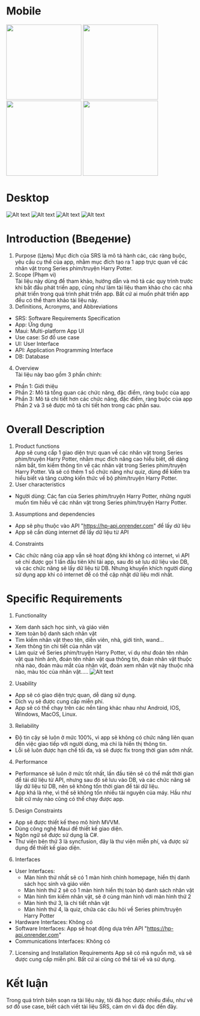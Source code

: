 # Mobile
<p float="left">
  <img src="/image-4.png" width="200" />
  <img src="/image-5.png" width="200" /> 
  <img src="/image-6.png" width="200" />
  <img src="/image-7.png" width="200" />
</p>

# Desktop
![Alt text](image-1.png)
![Alt text](image-2.png)
![Alt text](image-3.png)
![Alt text](image-8.png)



# Introduction (Введение)  
1. Purpose (Цель)
Mục đích của SRS là mô tả hành các, các ràng buộc, yêu cầu cụ thể của app, nhằm mục đích tạo ra 1 app trực quan về các nhân vật trong Series phim/truyện Harry Potter.  
2. Scope (Phạm vi)  
Tài liệu này dùng để tham khảo, hướng dẫn và mô tả các quy trình trước khi bắt đầu phát triển app, cũng như làm tài liệu tham khảo cho các nhà phát triển trong quá trình phát triển app. Bất cứ ai muốn phát triển app đều có thể tham khảo tài liệu này.
3. Definitions, Acronyms, and Abbreviations  
- SRS: Software Requirements Specification
- App: Ứng dụng
- Maui: Multi-platform App UI
- Use case: Sơ đồ use case
- UI: User Interface
- API: Application Programming Interface
- DB: Database
4. Overview  
Tài liệu này bao gồm 3 phần chính:
- Phần 1: Giới thiệu
- Phần 2: Mô tả tổng quan các chức năng, đặc điểm, ràng buộc của app
- Phần 3: Mô tả chi tiết hơn các chức năng, đặc điểm, ràng buộc của app
Phần 2 và 3 sẽ được mô tả chi tiết hơn trong các phần sau.
# Overall Description
1. Product functions  
App sẽ cung cấp 1 giao diện trực quan về các nhân vật trong Series phim/truyện Harry Potter, nhằm mục đích nâng cao hiểu biết, dễ dàng nắm bắt, tìm kiếm thông tin về các nhân vật trong Series phim/truyện Harry Potter. Và sẽ có thêm 1 số chức năng như quiz, dùng để kiểm tra hiểu biết và tăng cường kiến thức về bộ phim/truyện Harry Potter.  
2. User characteristics
- Người dùng: Các fan của Series phim/truyện Harry Potter, những người muốn tìm hiểu về các nhân vật trong Series phim/truyện Harry Potter.
3. Assumptions and dependencies
- App sẽ phụ thuộc vào API "https://hp-api.onrender.com" để lấy dữ liệu  
- App sẽ cần dùng internet để lấy dữ liệu từ API
4. Constraints
- Các chức năng của app vẫn sẽ hoạt động khi không có internet, vì API sẽ chỉ được gọi 1 lần đầu tiên khi tải app, sau đó sẽ lưu dữ liệu vào DB, và các chức năng sẽ lấy dữ liệu từ DB. Nhưng khuyến khích người dùng sử dụng app khi có internet để có thể cập nhật dữ liệu mới nhất.
# Specific Requirements
1. Functionality  
- Xem danh sách học sinh, và giáo viên  
- Xem toàn bộ danh sách nhân vật
- Tìm kiếm nhân vật theo tên, diễn viên, nhà, giới tính, wand...  
- Xem thông tin chi tiết của nhân vật
- Làm quiz về Series phim/truyện Harry Potter, ví dụ như đoán tên nhân vật qua hình ảnh, đoán tên nhân vật qua thông tin, đoán nhân vật thuộc nhà nào, đoán màu mắt của nhân vật, đoán xem nhân vật này thuộc nhà nào, màu tóc của nhân vật.....
 ![Alt text](image.png)
2. Usability
- App sẽ có giao diện trực quan, dễ dàng sử dụng.
- Dich vụ sẽ được cung cấp miễn phí.
- App sẽ có thể chạy trên các nền tảng khác nhau như Android, IOS, Windows, MacOS, Linux.
3. Reliability
- Độ tin cậy sẽ luôn ở mức 100%, vì app sẽ không có chức năng liên quan đến việc giao tiếp với người dùng, mà chỉ là hiển thị thông tin.
- Lỗi sẽ luôn được hạn chế tối đa, và sẽ được fix trong thời gian sớm nhất.
4. Performance
- Performance sẽ luôn ở mức tốt nhất, lần đầu tiên sẽ có thể mất thời gian để tải dữ liệu từ API, nhưng sau đó sẽ lưu vào DB, và các chức năng sẽ lấy dữ liệu từ DB, nên sẽ không tốn thời gian để tải dữ liệu.
- App khá là nhẹ, vì thế sẽ không tốn nhiều tài nguyên của máy. Hầu như bất cứ máy nào cũng có thể chạy được app.
5. Design Constraints
- App sẽ được thiết kế theo mô hình MVVM.
- Dùng công nghệ Maui để thiết kế giao diện.
- Ngôn ngữ sẽ được sử dụng là C#.
- Thư viện bên thứ 3 là syncfusion, đây là thư viện miễn phí, và được sử dụng để thiết kế giao diện.
6. Interfaces
- User Interfaces:
  - Màn hình thứ nhất sẽ có 1 màn hình chính homepage, hiển thị danh sách học sinh và giáo viên
  - Màn hình thứ 2 sẽ có 1 màn hình hiển thị toàn bộ danh sách nhân vật
  - Màn hình tìm kiếm nhân vật, sẽ ở cùng màn hình với màn hình thứ 2
  - Màn hình thứ 3, là chi tiết nhân vật
  - Màn hình thứ 4, là quiz, chứa các câu hỏi về Series phim/truyện Harry Potter
- Hardware Interfaces: Không có
- Software Interfaces: App sẽ hoạt động dựa trên API "https://hp-api.onrender.com"
- Communications Interfaces: Không có
7. Licensing and Installation Requirements
App sẽ có mã nguồn mở, và sẽ được cung cấp miễn phí. Bất cứ ai cũng có thể tải về và sử dụng.
# Kết luận
Trong quá trình biên soạn ra tài liệu này, tôi đã học được nhiều điều, như vẽ sơ đồ use case, biết cách viết tài liệu SRS, cảm ơn vì đã đọc đến đây. 